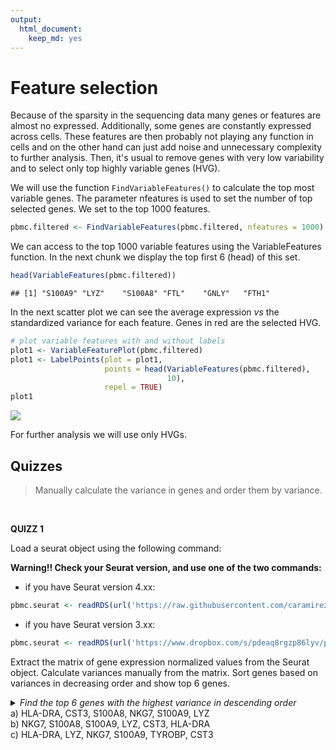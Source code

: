 ```yaml
---
output:
  html_document:
    keep_md: yes
---
```










# Feature selection


Because of the sparsity in the sequencing data many genes or features are almost no expressed.
Additionally, some genes are constantly expressed across cells. These features are then probably
not playing any function in cells and on the other hand can just add noise and unnecessary complexity
to further analysis. Then, it's usual to remove genes with very low variability and to select
only top highly variable genes (HVG).

We will use the function `FindVariableFeatures()` to calculate the top most variable genes.
The parameter nfeatures is used to set the number of top selected genes. We set to the top
1000 features.


```r
pbmc.filtered <- FindVariableFeatures(pbmc.filtered, nfeatures = 1000)
```


We can access to the top 1000 variable features using the VariableFeatures function. In the next
chunk we display the top first 6 (head) of this set. 



```r
head(VariableFeatures(pbmc.filtered))
```

```
## [1] "S100A9" "LYZ"    "S100A8" "FTL"    "GNLY"   "FTH1"
```


In the next scatter plot we can see the average expression *vs* the standardized variance for each feature.
Genes in red are the selected HVG.



```r
# plot variable features with and without labels
plot1 <- VariableFeaturePlot(pbmc.filtered)
plot1 <- LabelPoints(plot = plot1, 
                     points = head(VariableFeatures(pbmc.filtered),
                                   10), 
                     repel = TRUE)
plot1 
```

<img src="03-Feature_selection_files/figure-html/unnamed-chunk-3-1.png" style="display: block; margin: auto;" />

For further analysis we will use only HVGs. 

## Quizzes

> Manually calculate the variance in genes and order them
by variance.

<!-- Quizz 1-->
<br>

**QUIZZ 1**

Load a seurat object using the following command:

**Warning!! Check your Seurat version, and use one of the two commands:**

* if you have Seurat version 4.xx:

```r
pbmc.seurat <- readRDS(url('https://raw.githubusercontent.com/caramirezal/caramirezal.github.io/master/bookdown-minimal/data/pbmc_10X_250_cells.seu.rds'))
```

* if you have Seurat version 3.xx:

```r
pbmc.seurat <- readRDS(url('https://www.dropbox.com/s/pdeaq8rgzp86lyv/pbmc_10X_200_cells.seu.rds?dl=1'))
```

Extract the matrix of gene expression normalized values from the Seurat object.
Calculate variances manually from the matrix. Sort genes based on variances in 
decreasing order and show top 6 genes.

<details> 
<summary> <i>Find the top 6 genes with the highest variance in descending order</i>
<br>
a) HLA-DRA, CST3, S100A8, NKG7, S100A9, LYZ
<br>
b) NKG7, S100A8, S100A9, LYZ, CST3, HLA-DRA
<br>
c) HLA-DRA, LYZ, NKG7, S100A9, TYROBP, CST3 
</summary>
<br>
<b>Answer:</b>
<br>

<code>
pbmc.seurat<- NormalizeData(pbmc.seurat) %>%
                      ScaleData()
norm.exp <- pbmc.seurat@assays$RNA@scale.data
norm.exp <- GetAssayData(pbmc.seurat, slot = 'data')
</code>

<b>Calculation of the variance in genes</b>
<code>std.devs <- apply(norm.exp, 1, var)</code>

<b>Showing the top 6 genes with highest variance</b>
<code>head(sort(std.devs, decreasing = T))</code>

</details>

